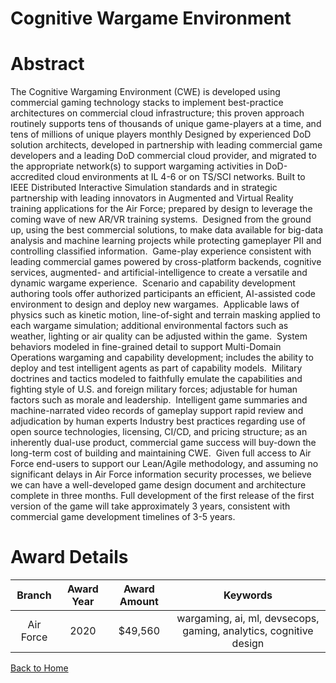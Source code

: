 
Cognitive Wargame Environment
=============================

# Abstract


The Cognitive Wargaming Environment (CWE) is developed using commercial gaming technology stacks to implement best-practice architectures on commercial cloud infrastructure; this proven approach routinely supports tens of thousands of unique game-players at a time, and tens of millions of unique players monthly Designed by experienced DoD solution architects, developed in partnership with leading commercial game developers and a leading DoD commercial cloud provider, and migrated to the appropriate network(s) to support wargaming activities in DoD-accredited cloud environments at IL 4-6 or on TS/SCI networks. Built to IEEE Distributed Interactive Simulation standards and in strategic partnership with leading innovators in Augmented and Virtual Reality training applications for the Air Force; prepared by design to leverage the coming wave of new AR/VR training systems.  Designed from the ground up, using the best commercial solutions, to make data available for big-data analysis and machine learning projects while protecting gameplayer PII and controlling classified information.  Game-play experience consistent with leading commercial games powered by cross-platform backends, cognitive services, augmented- and artificial-intelligence to create a versatile and dynamic wargame experience.  Scenario and capability development authoring tools offer authorized participants an efficient, AI-assisted code environment to design and deploy new wargames.  Applicable laws of physics such as kinetic motion, line-of-sight and terrain masking applied to each wargame simulation; additional environmental factors such as weather, lighting or air quality can be adjusted within the game.  System behaviors modeled in fine-grained detail to support Multi-Domain Operations wargaming and capability development; includes the ability to deploy and test intelligent agents as part of capability models.  Military doctrines and tactics modeled to faithfully emulate the capabilities and fighting style of U.S. and foreign military forces; adjustable for human factors such as morale and leadership.  Intelligent game summaries and machine-narrated video records of gameplay support rapid review and adjudication by human experts Industry best practices regarding use of open source technologies, licensing, CI/CD, and pricing structure; as an inherently dual-use product, commercial game success will buy-down the long-term cost of building and maintaining CWE.  Given full access to Air Force end-users to support our Lean/Agile methodology, and assuming no significant delays in Air Force information security processes, we believe we can have a well-developed game design document and architecture complete in three months. Full development of the first release of the first version of the game will take approximately 3 years, consistent with commercial game development timelines of 3-5 years.  

# Award Details

|Branch|Award Year|Award Amount|Keywords|
| :---: | :---: | :---: | :---: |
|Air Force|2020|$49,560|wargaming, ai, ml, devsecops, gaming, analytics, cognitive design|
  
  


[Back to Home](https://github.com/chrischow/dod_sbir_awards/Reports/DJ/#1752)